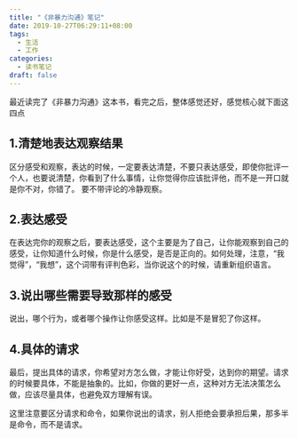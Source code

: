 ```yaml
---
title: "《非暴力沟通》笔记"
date: 2019-10-27T06:29:11+08:00
tags:
  - 生活
  - 工作
categories: 
  - 读书笔记
draft: false
---
```


最近读完了《非暴力沟通》这本书，看完之后，整体感觉还好，感觉核心就下面这四点

## 1.清楚地表达观察结果

区分感受和观察，表达的时候，一定要表达清楚，不要只表达感受，即使你批评一个人，也要说清楚，你看到了什么事情，让你觉得你应该批评他，而不是一开口就是你不对，你错了。 要不带评论的冷静观察。

## 2.表达感受

在表达完你的观察之后，要表达感受，这个主要是为了自己，让你能观察到自己的感受，让你知道什么时候，你是什么感受，是否是正向的。如何处理，注意，“我觉得”，“我想”，这个词带有评判色彩，当你说这个的时候，请重新组织语言。

## 3.说出哪些需要导致那样的感受

说出，哪个行为，或者哪个操作让你感受这样。比如是不是冒犯了你这样。

## 4.具体的请求

最后，提出具体的请求，你希望对方怎么做，才能让你好受，达到你的期望。请求的时候要具体，不能是抽象的。比如，你做的更好一点，这种对方无法决策怎么做，应该尽量具体，也避免双方理解有误。

这里注意要区分请求和命令，如果你说出的请求，别人拒绝会要承担后果，那多半是命令，而不是请求。



